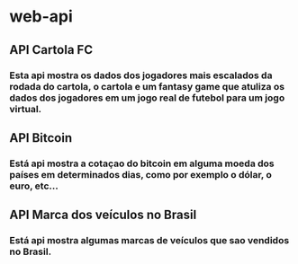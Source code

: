 # web-api
## API Cartola FC
### Esta api mostra os dados dos jogadores mais escalados da rodada do cartola, o cartola e um fantasy game que atuliza os dados dos jogadores em um jogo real de futebol para um jogo virtual.

## API Bitcoin 
### Está api mostra a cotaçao do bitcoin em alguma moeda dos países em determinados dias, como por exemplo o dólar, o euro, etc...

## API Marca dos veículos no Brasil
### Está api mostra algumas marcas de veículos que sao vendidos no Brasil.
